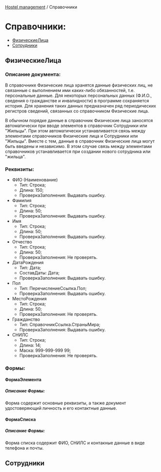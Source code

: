 [Hostel management](/README.md) / Справочники

# Справочники:
+ [ФизическиеЛица](#custom)
+ [Сотрудники](#custom1)

## ФизическиеЛица
### Описание документа:
В справочнике Физические лица хранятся данные физических лиц, не связанные с выполнением ими каких-либо обязанностей, т.е. персональные данные. Для некоторых персональных данных (Ф.И.О., сведения о гражданстве и инвалидности) в программе сохраняется история. Для хранения таких данных предназначен ряд периодических регистров сведений, связанных со справочником Физические лица.

В обычном порядке данные в справочник Физические лица заносятся автоматически при вводе элементов в справочник Сотрудники или "Жильцы". При этом автоматически устанавливается связь между элементами справочников Физические лица и Сотрудники или "Жильцы". Вместе с тем, данные в справочник Физические лица могут быть введены и независимо. В этом случае связь между элементами справочников устанавливается при создании нового сотрудника или "жильца".

### Реквизиты:
+ ФИО (Наименование)
  + Тип: Строка;
  + Длина: 150;
  + ПроверкаЗаполнения: Выдавать ошибку.
+ Фамилия
  + Тип: Строка;
  + Длина: 50;
  + ПроверкаЗаполнения: Выдавать ошибку.
+ Имя
  + Тип: Строка;
  + Длина: 50;
  + ПроверкаЗаполнения: Выдавать ошибку.
+ Отчество 
  + Тип: Строка;
  + Длина: 50;
  + ПроверкаЗаполнения: Не проверять.
+ ДатаРождения
  + Тип: Дата;
  + СоставДаты: Дата;
  + ПроверкаЗаполнения: Выдавать ошибку.
+ Пол
  + Тип: ПеречислениеСсылка.Пол;
  + ПроверкаЗаполнения: Выдавать ошибку.
+ МестоРождения
  + Тип: Строка;
  + Длина: 50;
  + ПроверкаЗаполнения: Не проверять.
+ Гражданство
  + Тип: СправочникСсылка.СтраныМира; 
  + ПроверкаЗаполнения: Выдавать ошибку.
+ СНИЛС
  + Тип: Строка;
  + Длина: 14;
  + Маска: 999-999-999 99;
  + ПроверкаЗаполнения: Не проверять.
### Формы:
#### ФормаЭлемента
##### Описание Формы:
Форма содержит основные реквизиты, а также документ удостоверяющий личность и его контактные данные.
#### ФормаСписка
##### Описание Формы:
Форма списка содержит ФИО, СНИЛС и контакные данные в виде телефона и почты.

## Сотрудники